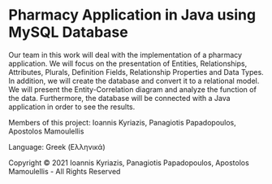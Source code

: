 # Pharmacy Application in Java using MySQL Database
Our team in this work will deal with the implementation of a pharmacy application. We will focus on the presentation of Entities, Relationships, Attributes, Plurals, Definition Fields, Relationship Properties and Data Types. In addition, we will create the database and convert it to a relational model. We will present the Entity-Correlation diagram and analyze the function of the data. Furthermore, the database will be connected with a Java application in order to see the results.

Members of this project: Ioannis Kyriazis, Panagiotis Papadopoulos, Apostolos Mamoulellis

Language: Greek (Ελληνικά)

Copyright © 2021 Ioannis Kyriazis, Panagiotis Papadopoulos, Apostolos Mamoulellis - All Rights Reserved
